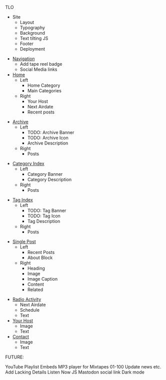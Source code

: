 TLO

- Site
  - Layout
  - Typography
  - Background
  - Text tilting JS
  - Footer
  - Deployment
* [Navigation](./src/navigation.js)
  * Add tape reel badge
  * Social Media links
* [Home](./src/pages/index.astro)
  * Left
    * Home Category
    * Main Categories
  * Right
    * Your Host
    * Next Airdate
    * Recent posts
- [Archive](./src/pages/[...blog]/[...page].astro)
  - Left
    - TODO: Archive Banner
    - TODO: Archive Icon
    * Archive Description
  * Right
    * Posts
* [Category Index](./src/pages/[...blog]/[category]/[...page].astro)
  * Left
    * Category Banner
    * Category Description
  * Right
    * Posts
- [Tag Index](./src/pages/[...blog]/[tag]/[...page].astro)
  - Left
    - TODO: Tag Banner
    - TODO: Tag Icon
    * Tag Description
  * Right
    * Posts
* [Single Post](./src/pages/[...blog]/index.astro)
  * Left
    * Recent Posts
    * About Block
  * Right
    * Heading
    * Image
    * Image Caption
    * Content
    * Related
- [Radio Activity](./src/pages/radio-activity.astro)
  - Next Airdate
  - Schedule
  - Text
- [Your Host](./src/pages/your-host.astro)
  - Image
  - Text
- [Contact](./src/pages/contact.astro)
  - Image
  - Text

FUTURE:

YouTube Playlist Embeds
MP3 player for Mixtapes 01-100
Update news etc.
Add Lacking Details
Listen Now JS
Mastodon social link
Dark mode